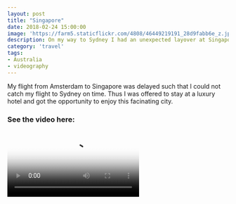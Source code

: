 ```yaml
---
layout: post
title: "Singapore"
date: 2018-02-24 15:00:00
image: 'https://farm5.staticflickr.com/4808/46449219191_28d9fabb6e_z.jpg'
description: On my way to Sydney I had an unexpected layover at Singapore.
category: 'travel'
tags:
- Australia
- videography
---
```


My flight from Amsterdam to Singapore was delayed such that I could not catch my flight to Sydney on time. Thus I was offered to stay at a luxury hotel and got the opportunity to enjoy this facinating city.

### See the video here:

<div class="embed-bg">
  <div class="video-embed">
    <script src="{{ "/assets/js/plyr.polyfilled.min.js" | prepend: site.baseurl }}"></script>
    <video id="player" controls playsineline poster="https://farm5.staticflickr.com/4808/46449219191_28d9fabb6e_z.jpg">
  <source src="https://www.flickr.com/photos/162779846@N06/46449219191/play/hd/28d9fabb6e/" type="video/mp4" size="1080">:
  <source src="https://www.flickr.com/photos/162779846@N06/46449219191/play/site/28d9fabb6e/" type="video/mp4" size="360">:
  <!-- Fallback for browsers that don't support the <video> element -->
  HTML5 Video not available in your browser
  </video>
  <script>const player = new Plyr('#player', {controls: ['play-large', 'play', 'progress', 'settings', 'fullscreen'], settings: ['quality'], keyboard: { focused: true, global: true}}); window.player = player;</script>
  </div>
</div>
